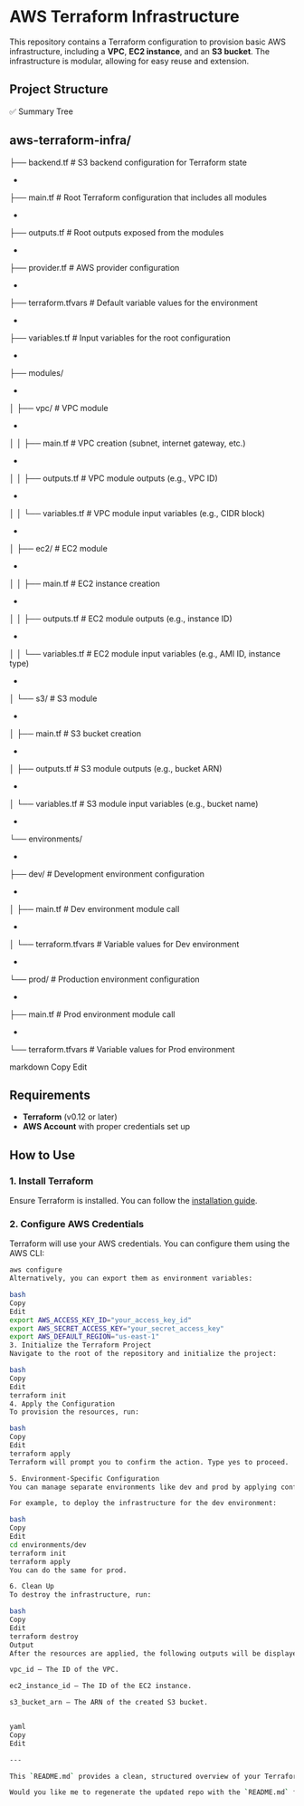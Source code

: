 # AWS Terraform Infrastructure

This repository contains a Terraform configuration to provision basic AWS infrastructure, including a **VPC**, **EC2 instance**, and an **S3 bucket**. The infrastructure is modular, allowing for easy reuse and extension.

## Project Structure

✅ Summary Tree



aws-terraform-infra/
-
├── backend.tf # S3 backend configuration for Terraform state

-
├── main.tf # Root Terraform configuration that includes all modules

-
├── outputs.tf # Root outputs exposed from the modules

-
├── provider.tf # AWS provider configuration

-
├── terraform.tfvars # Default variable values for the environment

-
├── variables.tf # Input variables for the root configuration

-
├── modules/

-
│ ├── vpc/ # VPC module

-
│ │ ├── main.tf # VPC creation (subnet, internet gateway, etc.)

-
│ │ ├── outputs.tf # VPC module outputs (e.g., VPC ID)

-
│ │ └── variables.tf # VPC module input variables (e.g., CIDR block)

-
│ ├── ec2/ # EC2 module

-
│ │ ├── main.tf # EC2 instance creation

-
│ │ ├── outputs.tf # EC2 module outputs (e.g., instance ID)

-
│ │ └── variables.tf # EC2 module input variables (e.g., AMI ID, instance type)

-
│ └── s3/ # S3 module

-
│ ├── main.tf # S3 bucket creation

-
│ ├── outputs.tf # S3 module outputs (e.g., bucket ARN)

-
│ └── variables.tf # S3 module input variables (e.g., bucket name)

-
└── environments/

-
├── dev/ # Development environment configuration

-
│ ├── main.tf # Dev environment module call

-
│ └── terraform.tfvars # Variable values for Dev environment

-
└── prod/ # Production environment configuration

-
├── main.tf # Prod environment module call

-
└── terraform.tfvars # Variable values for Prod environment

markdown
Copy
Edit

## Requirements

- **Terraform** (v0.12 or later)
- **AWS Account** with proper credentials set up

## How to Use

### 1. Install Terraform

Ensure Terraform is installed. You can follow the [installation guide](https://learn.hashicorp.com/tutorials/terraform/install-cli).

### 2. Configure AWS Credentials

Terraform will use your AWS credentials. You can configure them using the AWS CLI:

```bash
aws configure
Alternatively, you can export them as environment variables:

bash
Copy
Edit
export AWS_ACCESS_KEY_ID="your_access_key_id"
export AWS_SECRET_ACCESS_KEY="your_secret_access_key"
export AWS_DEFAULT_REGION="us-east-1"
3. Initialize the Terraform Project
Navigate to the root of the repository and initialize the project:

bash
Copy
Edit
terraform init
4. Apply the Configuration
To provision the resources, run:

bash
Copy
Edit
terraform apply
Terraform will prompt you to confirm the action. Type yes to proceed.

5. Environment-Specific Configuration
You can manage separate environments like dev and prod by applying configurations from the environments/ folder.

For example, to deploy the infrastructure for the dev environment:

bash
Copy
Edit
cd environments/dev
terraform init
terraform apply
You can do the same for prod.

6. Clean Up
To destroy the infrastructure, run:

bash
Copy
Edit
terraform destroy
Output
After the resources are applied, the following outputs will be displayed:

vpc_id – The ID of the VPC.

ec2_instance_id – The ID of the EC2 instance.

s3_bucket_arn – The ARN of the created S3 bucket.


yaml
Copy
Edit

---

This `README.md` provides a clean, structured overview of your Terraform infrastructure project. You can now add it to your GitHub repository. 

Would you like me to regenerate the updated repo with the `README.md` file included and zip it for download?
